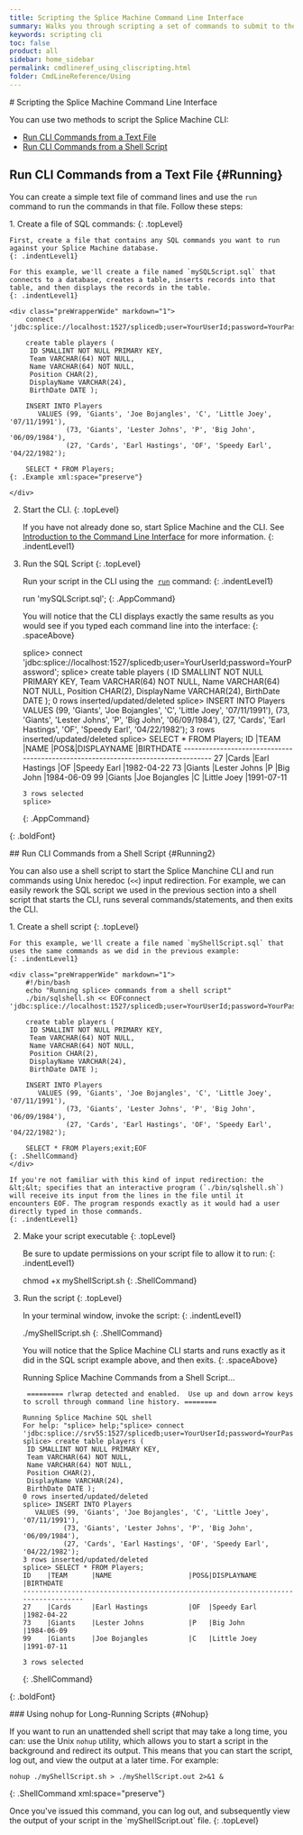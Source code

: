 ```yaml
---
title: Scripting the Splice Machine Command Line Interface
summary: Walks you through scripting a set of commands to submit to the splice&gt; command line interpreter.
keywords: scripting cli
toc: false
product: all
sidebar: home_sidebar
permalink: cmdlineref_using_cliscripting.html
folder: CmdLineReference/Using
---
```

<section>
<div class="TopicContent" data-swiftype-index="true" markdown="1">
# Scripting the Splice Machine Command Line Interface

You can use two methods to script the Splice Machine CLI:

* [Run CLI Commands from a Text File](#Running)
* [Run CLI Commands from a Shell Script](#Running2)

## Run CLI Commands from a Text File   {#Running}

You can create a simple text file of command lines and use the
`run` command to run the commands in that file. Follow these
steps:

<div class="opsStepsList" markdown="1">
1.  Create a file of SQL commands:
    {: .topLevel}

    First, create a file that contains any SQL commands you want to run
    against your Splice Machine database.
    {: .indentLevel1}

    For this example, we'll create a file named `mySQLScript.sql` that
    connects to a database, creates a table, inserts records into that
    table, and then displays the records in the table.
    {: .indentLevel1}

    <div class="preWrapperWide" markdown="1">
        connect 'jdbc:splice://localhost:1527/splicedb;user=YourUserId;password=YourPassword';

        create table players (
         ID SMALLINT NOT NULL PRIMARY KEY,
         Team VARCHAR(64) NOT NULL,
         Name VARCHAR(64) NOT NULL,
         Position CHAR(2),
         DisplayName VARCHAR(24),
         BirthDate DATE );

        INSERT INTO Players
           VALUES (99, 'Giants', 'Joe Bojangles', 'C', 'Little Joey', '07/11/1991'),
                  (73, 'Giants', 'Lester Johns', 'P', 'Big John', '06/09/1984'),
                  (27, 'Cards', 'Earl Hastings', 'OF', 'Speedy Earl', '04/22/1982');

        SELECT * FROM Players;
    {: .Example xml:space="preserve"}

    </div>

2.  Start the CLI.
    {: .topLevel}

    If you have not already done so, start Splice Machine and the CLI. See [Introduction to the Command Line Interface](cmdlineref_using_getstarted.html) for more information.
    {: .indentLevel1}

3.  Run the SQL Script
    {: .topLevel}

    Run your script in the CLI using the &nbsp;[`run`](cmdlineref_run.html) command:
    {: .indentLevel1}

    <div class="preWrapperWide" markdown="1">
        run 'mySQLScript.sql';
    {: .AppCommand}

    </div>

    You will notice that the CLI displays exactly the same
    results as you would see if you typed each command line into the
    interface:
    {: .spaceAbove}

    <div class="preWrapperWide" markdown="1">
        splice> connect 'jdbc:splice://localhost:1527/splicedb;user=YourUserId;password=YourPassword';
        splice> create table players (
         ID SMALLINT NOT NULL PRIMARY KEY,
         Team VARCHAR(64) NOT NULL,
         Name VARCHAR(64) NOT NULL,
         Position CHAR(2),
         DisplayName VARCHAR(24),
         BirthDate DATE );
        0 rows inserted/updated/deleted
        splice> INSERT INTO Players
           VALUES (99, 'Giants', 'Joe Bojangles', 'C', 'Little Joey', '07/11/1991'),
                  (73, 'Giants', 'Lester Johns', 'P', 'Big John', '06/09/1984'),
                  (27, 'Cards', 'Earl Hastings', 'OF', 'Speedy Earl', '04/22/1982');
        3 rows inserted/updated/deleted
        splice> SELECT * FROM Players;
        ID    |TEAM      |NAME                   |POS&|DISPLAYNAME             |BIRTHDATE
        ----------------------------------------------------------------------------------
        27    |Cards     |Earl Hastings          |OF  |Speedy Earl             |1982-04-22
        73    |Giants    |Lester Johns           |P   |Big John                |1984-06-09
        99    |Giants    |Joe Bojangles          |C   |Little Joey             |1991-07-11

        3 rows selected
        splice>
    {: .AppCommand}

    </div>
{: .boldFont}

</div>
## Run CLI Commands from a Shell Script   {#Running2}

You can also use a shell script to start the Splice Manchine CLI and run commands using Unix heredoc (`<<`) input
redirection. For example, we can easily rework the SQL script we used in
the previous section into a shell script that starts the CLI, runs several commands/statements, and then exits the CLI.

<div class="opsStepsList" markdown="1">
1.  Create a shell script
    {: .topLevel}

    For this example, we'll create a file named `myShellScript.sql` that
    uses the same commands as we did in the previous example:
    {: .indentLevel1}

    <div class="preWrapperWide" markdown="1">
        #!/bin/bash
        echo "Running splice> commands from a shell script"
        ./bin/sqlshell.sh << EOFconnect 'jdbc:splice://localhost:1527/splicedb;user=YourUserId;password=YourPassword';

        create table players (
         ID SMALLINT NOT NULL PRIMARY KEY,
         Team VARCHAR(64) NOT NULL,
         Name VARCHAR(64) NOT NULL,
         Position CHAR(2),
         DisplayName VARCHAR(24),
         BirthDate DATE );

        INSERT INTO Players
           VALUES (99, 'Giants', 'Joe Bojangles', 'C', 'Little Joey', '07/11/1991'),
                  (73, 'Giants', 'Lester Johns', 'P', 'Big John', '06/09/1984'),
                  (27, 'Cards', 'Earl Hastings', 'OF', 'Speedy Earl', '04/22/1982');

        SELECT * FROM Players;exit;EOF
    {: .ShellCommand}
    </div>

    If you're not familiar with this kind of input redirection: the
    &lt;&lt; specifies that an interactive program (`./bin/sqlshell.sh`)
    will receive its input from the lines in the file until it
    encounters EOF. The program responds exactly as it would had a user
    directly typed in those commands.
    {: .indentLevel1}

2.  Make your script executable
    {: .topLevel}

    Be sure to update permissions on your script file to allow it to
    run:
    {: .indentLevel1}

    <div class="preWrapperWide" markdown="1">
        chmod +x myShellScript.sh
    {: .ShellCommand}

    </div>

3.  Run the script
    {: .topLevel}

    In your terminal window, invoke the script:
    {: .indentLevel1}

    <div class="preWrapperWide" markdown="1">
        ./myShellScript.sh
    {: .ShellCommand}

    </div>

    You will notice that the Splice Machine CLI starts
    and runs exactly as it did in the SQL script example above, and then
    exits.
    {: .spaceAbove}

    <div class="preWrapperWide" markdown="1">
        Running Splice Machine Commands from a Shell Script...

         ========= rlwrap detected and enabled.  Use up and down arrow keys to scroll through command line history. ========

        Running Splice Machine SQL shell
        For help: "splice> help;"splice> connect 'jdbc:splice://srv55:1527/splicedb;user=YourUserId;password=YourPassword';
        splice> create table players (
         ID SMALLINT NOT NULL PRIMARY KEY,
         Team VARCHAR(64) NOT NULL,
         Name VARCHAR(64) NOT NULL,
         Position CHAR(2),
         DisplayName VARCHAR(24),
         BirthDate DATE );
        0 rows inserted/updated/deleted
        splice> INSERT INTO Players
           VALUES (99, 'Giants', 'Joe Bojangles', 'C', 'Little Joey', '07/11/1991'),
                  (73, 'Giants', 'Lester Johns', 'P', 'Big John', '06/09/1984'),
                  (27, 'Cards', 'Earl Hastings', 'OF', 'Speedy Earl', '04/22/1982');
        3 rows inserted/updated/deleted
        splice> SELECT * FROM Players;
        ID    |TEAM      |NAME                   |POS&|DISPLAYNAME             |BIRTHDATE
        ----------------------------------------------------------------------------------
        27    |Cards     |Earl Hastings          |OF  |Speedy Earl             |1982-04-22
        73    |Giants    |Lester Johns           |P   |Big John                |1984-06-09
        99    |Giants    |Joe Bojangles          |C   |Little Joey             |1991-07-11

        3 rows selected
    {: .ShellCommand}

    </div>
{: .boldFont}

</div>
### Using nohup for Long-Running Scripts   {#Nohup}

If you want to run an unattended shell script that may take a long time,
you can: use the Unix `nohup` utility, which allows you to start a
script in the background and redirect its output. This means that you
can start the script, log out, and view the output at a later time. For
example:

<div class="preWrapperWide" markdown="1">

    nohup ./myShellScript.sh > ./myShellScript.out 2>&1 &
{: .ShellCommand xml:space="preserve"}

</div>
Once you've issued this command, you can log out, and subsequently view
the output of your script in the `myShellScript.out` file.
{: .topLevel}

</div>
</section>
